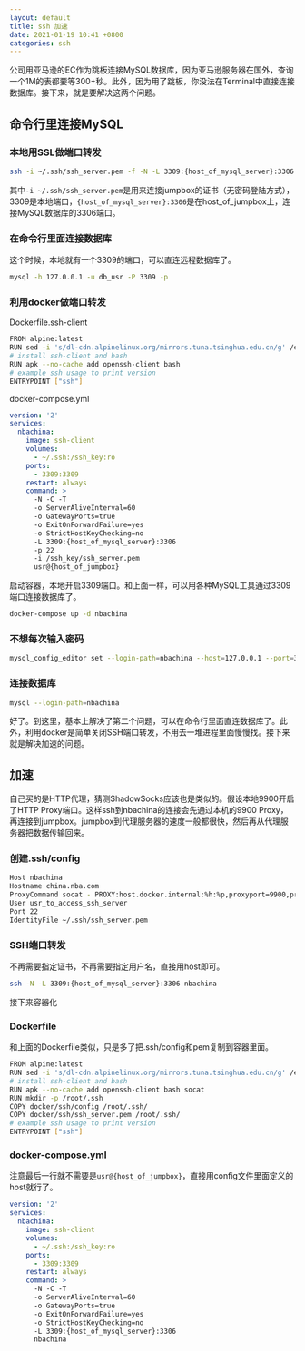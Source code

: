 ```yaml
---
layout: default
title: ssh 加速
date: 2021-01-19 10:41 +0800
categories: ssh
---
```


公司用亚马逊的EC作为跳板连接MySQL数据库，因为亚马逊服务器在国外，查询一个1M的表都要等300+秒。此外，因为用了跳板，你没法在Terminal中直接连接数据库。接下来，就是要解决这两个问题。

## 命令行里连接MySQL

### 本地用SSL做端口转发

```bash
ssh -i ~/.ssh/ssh_server.pem -f -N -L 3309:{host_of_mysql_server}:3306 usr@{host_of_jumpbox}
```

其中`-i ~/.ssh/ssh_server.pem`是用来连接jumpbox的证书（无密码登陆方式），3309是本地端口，`{host_of_mysql_server}:3306`是在host_of_jumpbox上，连接MySQL数据库的3306端口。


### 在命令行里面连接数据库

这个时候，本地就有一个3309的端口，可以直连远程数据库了。

```bash
mysql -h 127.0.0.1 -u db_usr -P 3309 -p
```

### 利用docker做端口转发

Dockerfile.ssh-client
```bash
FROM alpine:latest
RUN sed -i 's/dl-cdn.alpinelinux.org/mirrors.tuna.tsinghua.edu.cn/g' /etc/apk/repositories
# install ssh-client and bash
RUN apk --no-cache add openssh-client bash
# example ssh usage to print version
ENTRYPOINT ["ssh"]
```

docker-compose.yml
```yml
version: '2'
services:
  nbachina:
    image: ssh-client
    volumes:
      - ~/.ssh:/ssh_key:ro
    ports: 
      - 3309:3309
    restart: always
    command: >
      -N -C -T
      -o ServerAliveInterval=60
      -o GatewayPorts=true
      -o ExitOnForwardFailure=yes
      -o StrictHostKeyChecking=no
      -L 3309:{host_of_mysql_server}:3306
      -p 22
      -i /ssh_key/ssh_server.pem
      usr@{host_of_jumpbox}
```

启动容器，本地开启3309端口。和上面一样，可以用各种MySQL工具通过3309端口连接数据库了。

```bash
docker-compose up -d nbachina
```

### 不想每次输入密码

```bash
mysql_config_editor set --login-path=nbachina --host=127.0.0.1 --port=3309 --user=username --password
```

### 连接数据库

```bash
mysql --login-path=nbachina
```

好了。到这里，基本上解决了第二个问题，可以在命令行里面直连数据库了。此外，利用docker是简单关闭SSH端口转发，不用去一堆进程里面慢慢找。接下来就是解决加速的问题。

## 加速

自己买的是HTTP代理，猜测ShadowSocks应该也是类似的。假设本地9900开启了HTTP Proxy端口。这样ssh到nbachina的连接会先通过本机的9900 Proxy，再连接到jumpbox。jumpbox到代理服务器的速度一般都很快，然后再从代理服务器把数据传输回来。

### 创建.ssh/config

```bash
Host nbachina
Hostname china.nba.com
ProxyCommand socat - PROXY:host.docker.internal:%h:%p,proxyport=9900,proxyauth=proxy_usr:proxy_pwd
User usr_to_access_ssh_server
Port 22
IdentityFile ~/.ssh/ssh_server.pem
```

### SSH端口转发

不再需要指定证书，不再需要指定用户名，直接用host即可。

```bash
ssh -N -L 3309:{host_of_mysql_server}:3306 nbachina
```

接下来容器化

### Dockerfile

和上面的Dockerfile类似，只是多了把.ssh/config和pem复制到容器里面。

```bash
FROM alpine:latest
RUN sed -i 's/dl-cdn.alpinelinux.org/mirrors.tuna.tsinghua.edu.cn/g' /etc/apk/repositories
# install ssh-client and bash
RUN apk --no-cache add openssh-client bash socat
RUN mkdir -p /root/.ssh
COPY docker/ssh/config /root/.ssh/
COPY docker/ssh/ssh_server.pem /root/.ssh/
# example ssh usage to print version
ENTRYPOINT ["ssh"]
```

### docker-compose.yml

注意最后一行就不需要是`usr@{host_of_jumpbox}`，直接用config文件里面定义的host就行了。

```yml
version: '2'
services:
  nbachina:
    image: ssh-client
    volumes:
      - ~/.ssh:/ssh_key:ro
    ports: 
      - 3309:3309
    restart: always
    command: >
      -N -C -T
      -o ServerAliveInterval=60
      -o GatewayPorts=true
      -o ExitOnForwardFailure=yes
      -o StrictHostKeyChecking=no
      -L 3309:{host_of_mysql_server}:3306
      nbachina
```

